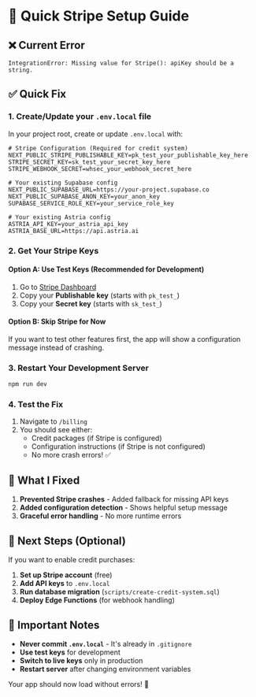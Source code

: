# 🚀 Quick Stripe Setup Guide

## ❌ Current Error
```
IntegrationError: Missing value for Stripe(): apiKey should be a string.
```

## ✅ Quick Fix

### 1. Create/Update your `.env.local` file
In your project root, create or update `.env.local` with:

```env
# Stripe Configuration (Required for credit system)
NEXT_PUBLIC_STRIPE_PUBLISHABLE_KEY=pk_test_your_publishable_key_here
STRIPE_SECRET_KEY=sk_test_your_secret_key_here
STRIPE_WEBHOOK_SECRET=whsec_your_webhook_secret_here

# Your existing Supabase config
NEXT_PUBLIC_SUPABASE_URL=https://your-project.supabase.co
NEXT_PUBLIC_SUPABASE_ANON_KEY=your_anon_key
SUPABASE_SERVICE_ROLE_KEY=your_service_role_key

# Your existing Astria config
ASTRIA_API_KEY=your_astria_api_key
ASTRIA_BASE_URL=https://api.astria.ai
```

### 2. Get Your Stripe Keys

#### Option A: Use Test Keys (Recommended for Development)
1. Go to [Stripe Dashboard](https://dashboard.stripe.com/test/apikeys)
2. Copy your **Publishable key** (starts with `pk_test_`)
3. Copy your **Secret key** (starts with `sk_test_`)

#### Option B: Skip Stripe for Now
If you want to test other features first, the app will show a configuration message instead of crashing.

### 3. Restart Your Development Server
```bash
npm run dev
```

### 4. Test the Fix
1. Navigate to `/billing`
2. You should see either:
   - Credit packages (if Stripe is configured)
   - Configuration instructions (if Stripe is not configured)
   - No more crash errors! ✅

## 🔧 What I Fixed

1. **Prevented Stripe crashes** - Added fallback for missing API keys
2. **Added configuration detection** - Shows helpful setup message
3. **Graceful error handling** - No more runtime errors

## 🎯 Next Steps (Optional)

If you want to enable credit purchases:

1. **Set up Stripe account** (free)
2. **Add API keys** to `.env.local`
3. **Run database migration** (`scripts/create-credit-system.sql`)
4. **Deploy Edge Functions** (for webhook handling)

## 🚨 Important Notes

- **Never commit `.env.local`** - It's already in `.gitignore`
- **Use test keys** for development
- **Switch to live keys** only in production
- **Restart server** after changing environment variables

Your app should now load without errors! 🎉
